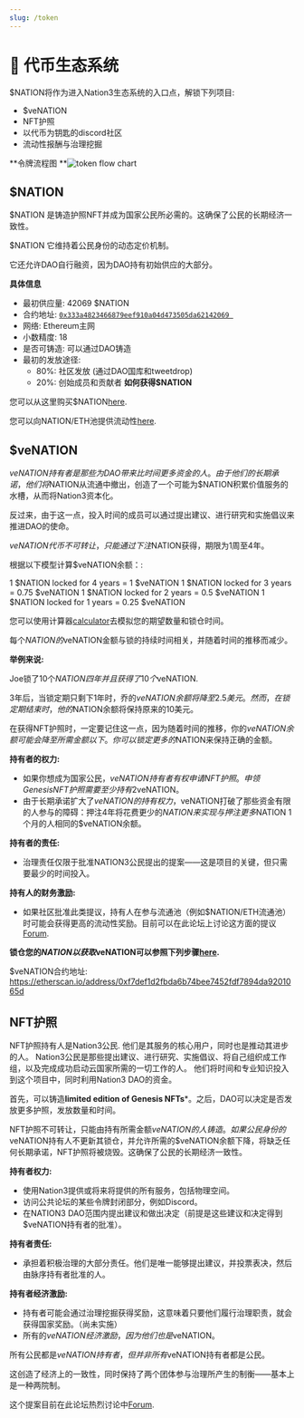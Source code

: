 ```yaml
---
slug: /token
---
```

# 🔄 代币生态系统



$NATION将作为进入Nation3生态系统的入口点，解锁下列项目: 

- $veNATION 
- NFT护照
- 以代币为钥匙的discord社区
- 流动性报酬与治理挖掘

**令牌流程图
**![token flow chart](/img/Token_flow_chart.png "")

## $NATION
$NATION 是铸造护照NFT并成为国家公民所必需的。这确保了公民的长期经济一致性。

$NATION 它维持着公民身份的动态定价机制。

它还允许DAO自行融资，因为DAO持有初始供应的大部分。

**具体信息**

- 最初供应量: 42069 $NATION
- 合约地址: [`0x333a4823466879eef910a04d473505da62142069 `](https://etherscan.io/token/0x333a4823466879eef910a04d473505da62142069)
- 网络: Ethereum主网
- 小数精度: 18
- 是否可铸造: 可以通过DAO铸造
- 最初的发放途径:
  - 80%: 社区发放 (通过DAO国库和tweetdrop)
  - 20%: 创始成员和贡献者
**如何获得$NATION**

您可以从这里购买$NATION[here](https://app.balancer.fi/#/trade/ether/0x333a4823466879eef910a04d473505da62142069).

您可以向NATION/ETH池提供流动性[here](https://app.balancer.fi/#/pool/0x0bf37157d30dfe6f56757dcadff01aed83b08cd600020000000000000000019a).

## $veNATION
$veNATION持有者是那些为DAO带来比时间更多资金的人。由于他们的长期承诺，他们将$NATION从流通中撤出，创造了一个可能为$NATION积累价值服务的水槽，从而将Nation3资本化。

反过来，由于这一点，投入时间的成员可以通过提出建议、进行研究和实施倡议来推进DAO的使命。

$veNATION代币不可转让，只能通过下注$NATION获得，期限为1周至4年。

根据以下模型计算$veNATION余额：: 

1 $NATION locked for 4 years = 1 $veNATION
1 $NATION locked for 3 years = 0.75 $veNATION
1 $NATION locked for 2 years = 0.5 $veNATION
1 $NATION locked for 1 years = 0.25 $veNATION

您可以使用计算器[calculator](https://app.nation3.org/lock)去模拟您的期望数量和锁仓时间。

每个$NATION的$veNATION金额与锁的持续时间相关，并随着时间的推移而减少。

**举例来说:**

Joe锁了10个$NATION四年并且获得了10个$veNATION. 

3年后，当锁定期只剩下1年时，乔的$veNATION余额将降至2.5美元。然而，在锁定期结束时，他的$NATION余额将保持原来的10美元。

在获得NFT护照时，一定要记住这一点，因为随着时间的推移，你的$veNATION余额可能会降至所需金额以下。你可以锁定更多的$NATION来保持正确的金额。

**持有者的权力:**

- 如果你想成为国家公民，$veNATION持有者有权申请NFT护照。申领Genesis NFT护照需要至少持有2$veNATION。
- 由于长期承诺扩大了$veNATION的持有权力，$veNATION打破了那些资金有限的人参与的障碍：押注4年将花费更少的$NATION来实现与押注更多$NATION 1个月的人相同的$veNATION余额。

**持有者的责任:** 

- 治理责任仅限于批准NATION3公民提出的提案——这是项目的关键，但只需要最少的时间投入。

**持有人的财务激励:** 

- 如果社区批准此类提议，持有人在参与流通池（例如$NATION/ETH流通池）时可能会获得更高的流动性奖励。目前可以在此论坛上讨论这方面的提议 [Forum](https://forum.nation3.org/t/proposal-to-launch-liquidity-rewards/25).

**锁仓您的$NATION以获取$veNATION可以参照下列步骤[here](https://app.nation3.org/lock).**

$veNATION合约地址: [https://etherscan.io/address/0xf7def1d2fbda6b74bee7452fdf7894da9201065d
](https://etherscan.io/address/0xf7def1d2fbda6b74bee7452fdf7894da9201065d)

## NFT护照

NFT护照持有人是Nation3公民. 他们是其服务的核心用户，同时也是推动其进步的人。 Nation3公民是那些提出建议、进行研究、实施倡议、将自己组织成工作组，以及完成成功启动云国家所需的一切工作的人。 他们将时间和专业知识投入到这个项目中，同时利用Nation3 DAO的资金。

首先，可以铸造**limited edition of Genesis NFTs***。之后，DAO可以决定是否发放更多护照，发放数量和时间。

NFT护照不可转让，只能由持有所需金额$veNATION的人铸造。如果公民身份的$veNATION持有人不更新其锁仓，并允许所需的$veNATION余额下降，将缺乏任何长期承诺，NFT护照将被烧毁。这确保了公民的长期经济一致性。

**持有者权力:** 

- 使用Nation3提供或将来将提供的所有服务，包括物理空间。
- 访问公共论坛的某些令牌封闭部分，例如Discord。
- 在NATION3 DAO范围内提出建议和做出决定（前提是这些建议和决定得到$veNATION持有者的批准）。

**持有者责任:** 

- 承担着积极治理的大部分责任。他们是唯一能够提出建议，并投票表决，然后由脉序持有者批准的人。

**持有者经济激励:** 

- 持有者可能会通过治理挖掘获得奖励，这意味着只要他们履行治理职责，就会获得国家奖励。（尚未实施）
- 所有的$veNATION经济激励，因为他们也是$veNATION。

所有公民都是$veNATION持有者，但并非所有$veNATION持有者都是公民。

这创造了经济上的一致性，同时保持了两个团体参与治理所产生的制衡——基本上是一种两院制。

这个提案目前在此论坛热烈讨论中[Forum](https://forum.nation3.org/t/proposal-to-issue-genesis-nft-passports/26).